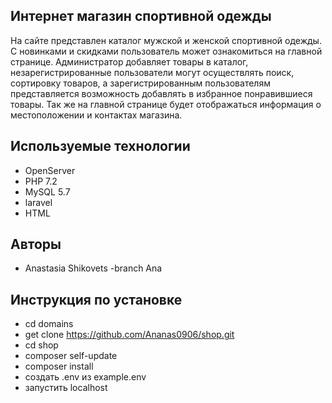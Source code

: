 ## Интернет магазин спортивной одежды
На сайте представлен каталог мужской и женской спортивной  одежды. С новинками и скидками пользователь может ознакомиться на главной странице. Администратор добавляет товары в каталог, незарегистрированные пользователи могут осуществлять поиск, сортировку товаров, а зарегистрированным пользователям представляется возможность добавлять в избранное понравившиеся товары. Так же на главной странице будет отображаться информация о местоположении и контактах магазина. 
## Используемые технологии
- OpenServer
- PHP 7.2
- MySQL 5.7
- laravel
- HTML
## Авторы 
- Anastasia Shikovets -branch Ana 
## Инструкция по установке
- cd domains
- get clone https://github.com/Ananas0906/shop.git
- cd shop
- composer self-update
- composer install
- создать .env из example.env
- запустить localhost